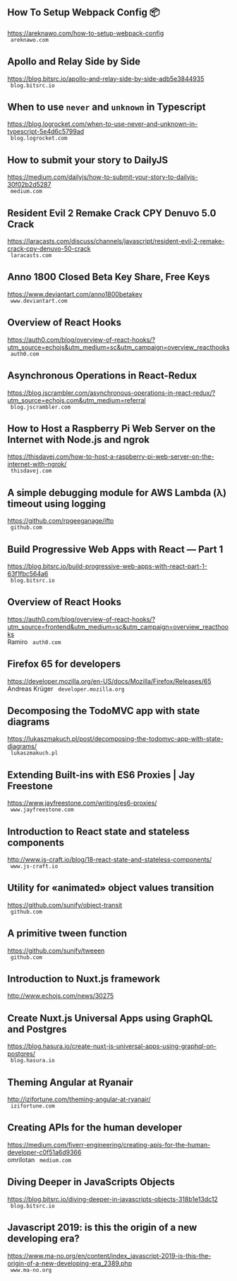 ## How To Setup Webpack Config 📦  
https://areknawo.com/how-to-setup-webpack-config  
 ` areknawo.com`
  

## Apollo and Relay Side by Side  
https://blog.bitsrc.io/apollo-and-relay-side-by-side-adb5e3844935  
 ` blog.bitsrc.io`
  

## When to use `never` and `unknown` in Typescript  
https://blog.logrocket.com/when-to-use-never-and-unknown-in-typescript-5e4d6c5799ad  
 ` blog.logrocket.com`
  

## How to submit your story to DailyJS  
https://medium.com/dailyjs/how-to-submit-your-story-to-dailyjs-30f02b2d5287  
 ` medium.com`
  

## Resident Evil 2 Remake Crack CPY Denuvo 5.0 Crack  
https://laracasts.com/discuss/channels/javascript/resident-evil-2-remake-crack-cpy-denuvo-50-crack  
 ` laracasts.com`
  

## Anno 1800 Closed Beta Key Share, Free Keys  
https://www.deviantart.com/anno1800betakey  
 ` www.deviantart.com`
  

## Overview of React Hooks  
https://auth0.com/blog/overview-of-react-hooks/?utm_source=echojs&utm_medium=sc&utm_campaign=overview_reacthooks  
 ` auth0.com`
  

## Asynchronous Operations in React-Redux  
https://blog.jscrambler.com/asynchronous-operations-in-react-redux/?utm_source=echojs.com&utm_medium=referral  
 ` blog.jscrambler.com`
  

## How to Host a Raspberry Pi Web Server on the Internet with Node.js and ngrok  
https://thisdavej.com/how-to-host-a-raspberry-pi-web-server-on-the-internet-with-ngrok/  
 ` thisdavej.com`
  

## A simple debugging module for AWS Lambda (λ) timeout using logging  
https://github.com/rpgeeganage/ifto  
 ` github.com`
  

## Build Progressive Web Apps with React — Part 1  
https://blog.bitsrc.io/build-progressive-web-apps-with-react-part-1-63f1fbc564a6  
 ` blog.bitsrc.io`
  

## Overview of React Hooks  
https://auth0.com/blog/overview-of-react-hooks/?utm_source=frontend&utm_medium=sc&utm_campaign=overview_reacthooks  
Ramiro ` auth0.com`
  

## Firefox 65 for developers  
https://developer.mozilla.org/en-US/docs/Mozilla/Firefox/Releases/65  
Andreas Krüger ` developer.mozilla.org`
  

## Decomposing the TodoMVC app with state diagrams  
https://lukaszmakuch.pl/post/decomposing-the-todomvc-app-with-state-diagrams/  
 ` lukaszmakuch.pl`
  

## Extending Built-ins with ES6 Proxies | Jay Freestone  
https://www.jayfreestone.com/writing/es6-proxies/  
 ` www.jayfreestone.com`
  

## Introduction to React state and stateless components  
http://www.js-craft.io/blog/18-react-state-and-stateless-components/  
 ` www.js-craft.io`
  

## Utility for «animated» object values transition  
https://github.com/sunify/object-transit  
 ` github.com`
  

## A primitive tween function  
https://github.com/sunify/tweeen  
 ` github.com`
  

## Introduction to Nuxt.js framework  
http://www.echojs.com/news/30275  
 
  

## Create Nuxt.js Universal Apps using GraphQL and Postgres  
https://blog.hasura.io/create-nuxt-js-universal-apps-using-graphql-on-postgres/  
 ` blog.hasura.io`
  

## Theming Angular at Ryanair  
http://izifortune.com/theming-angular-at-ryanair/  
 ` izifortune.com`
  

## Creating APIs for the human developer  
https://medium.com/fiverr-engineering/creating-apis-for-the-human-developer-c0f51a6d9366  
omrilotan ` medium.com`
  

## Diving Deeper in JavaScripts Objects  
https://blog.bitsrc.io/diving-deeper-in-javascripts-objects-318b1e13dc12  
 ` blog.bitsrc.io`
  

## Javascript 2019: is this the origin of a new developing era?  
https://www.ma-no.org/en/content/index_javascript-2019-is-this-the-origin-of-a-new-developing-era_2389.php  
 ` www.ma-no.org`
  

